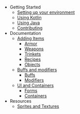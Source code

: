 <!-- docs/_sidebar.md -->
- Getting Started
  - [Setting up your environment](/getting-started/setup.md)
  - [Using Kotlin](/getting-started/using-kotlin.md)
  - [Using Java](/getting-started/using-java.md)
  - [Contributing](/contributing.md)
- Documentation
  - [Adding Items](/items/home.md)
    - [Armor](/items/armor.md)
    - [Weapons](/items/weapons.md)
    - [Trinkets](/items/trinkets.md)
    - [Recipes](/items/recipes.md)
    - [Objects](/items/objects.md)
  - [Buffs and modifiers](/buffs/home.md)
    - [Buffs](/buffs/buffs.md)
    - [Modifiers](/buffs/modifiers.md)
  - [UI and Containers](/ui/home.md)
    - [Forms](/ui/forms.md)
    - [Containers](/ui/containers.md)
- Resources
  - [Sprites and Textures](resources/texturing.md)
